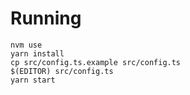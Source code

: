 # Running

```
nvm use
yarn install
cp src/config.ts.example src/config.ts
$(EDITOR) src/config.ts
yarn start
```
